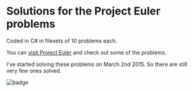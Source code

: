 # Solutions for the Project Euler problems

Coded in C# in filesets of 10 problems each.

You can [visit Project Euler](projecteuler.net) and check out some of the problems.

I've started solving these problems on March 2nd 2015. So there are still very few ones solved.

![badge](https://projecteuler.net/profile/pmreis.png)
